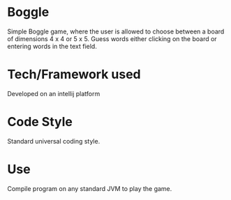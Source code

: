 # Boggle
Simple Boggle game, where the user is allowed to choose between a board of dimensions 4 x 4 or 5 x 5. 
Guess words either clicking on the board or entering words in the text field.


# Tech/Framework used
Developed on an intellij platform

# Code Style
Standard universal coding style.

# Use
Compile program on any standard JVM to play the game.
